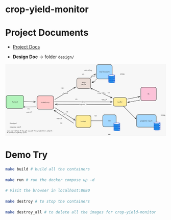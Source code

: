 # crop-yield-monitor

# Project Documents
- [Project Docs](https://docs.google.com/document/d/1OA2uJ1kn7ileYLgplpS6gbcuHSR6UofU6R5m0gyzHmE/edit?usp=sharing)

- **Design Doc** -> folder `design/`

![design image](design-plan.jpeg)


# Demo Try

```bash
make build # build all the containers

make run # run the docker compose up -d

# Visit the browser in localhost:8080

make destroy # to stop the containers

make destroy_all # to delete all the images for crop-yield-monitor
```
